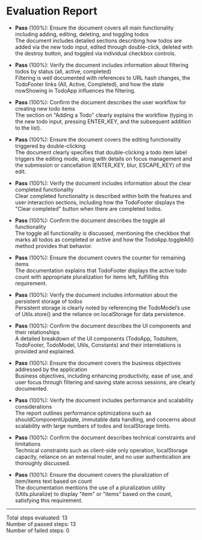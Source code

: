 # Evaluation Report

- **Pass** (100%): Ensure the document covers all main functionality including adding, editing, deleting, and toggling todos  
  The document includes detailed sections describing how todos are added via the new todo input, edited through double-click, deleted with the destroy button, and toggled via individual checkbox controls.

- **Pass** (100%): Verify the document includes information about filtering todos by status (all, active, completed)  
  Filtering is well documented with references to URL hash changes, the TodoFooter links (All, Active, Completed), and how the state nowShowing in TodoApp influences the filtering.

- **Pass** (100%): Confirm the document describes the user workflow for creating new todo items  
  The section on "Adding a Todo" clearly explains the workflow (typing in the new todo input, pressing ENTER_KEY, and the subsequent addition to the list).

- **Pass** (100%): Ensure the document covers the editing functionality triggered by double-clicking  
  The document clearly specifies that double-clicking a todo item label triggers the editing mode, along with details on focus management and the submission or cancellation (ENTER_KEY, blur, ESCAPE_KEY) of the edit.

- **Pass** (100%): Verify the document includes information about the clear completed functionality  
  Clear completed functionality is described within both the features and user interaction sections, including how the TodoFooter displays the "Clear completed" button when there are completed todos.

- **Pass** (100%): Confirm the document describes the toggle all functionality  
  The toggle all functionality is discussed, mentioning the checkbox that marks all todos as completed or active and how the TodoApp.toggleAll() method provides that behavior.

- **Pass** (100%): Ensure the document covers the counter for remaining items  
  The documentation explains that TodoFooter displays the active todo count with appropriate pluralization for items left, fulfilling this requirement.

- **Pass** (100%): Verify the document includes information about the persistent storage of todos  
  Persistent storage is clearly noted by referencing the TodoModel’s use of Utils.store() and the reliance on localStorage for data persistence.

- **Pass** (100%): Confirm the document describes the UI components and their relationships  
  A detailed breakdown of the UI components (TodoApp, TodoItem, TodoFooter, TodoModel, Utils, Constants) and their interrelations is provided and explained.

- **Pass** (100%): Ensure the document covers the business objectives addressed by the application  
  Business objectives, including enhancing productivity, ease of use, and user focus through filtering and saving state across sessions, are clearly documented.

- **Pass** (100%): Verify the document includes performance and scalability considerations  
  The report outlines performance optimizations such as shouldComponentUpdate, immutable data handling, and concerns about scalability with large numbers of todos and localStorage limits.

- **Pass** (100%): Confirm the document describes technical constraints and limitations  
  Technical constraints such as client-side only operation, localStorage capacity, reliance on an external router, and no user authentication are thoroughly discussed.

- **Pass** (100%): Ensure the document covers the pluralization of item/items text based on count  
  The documentation mentions the use of a pluralization utility (Utils.pluralize) to display "item" or "items" based on the count, satisfying this requirement.

---

Total steps evaluated: 13  
Number of passed steps: 13  
Number of failed steps: 0